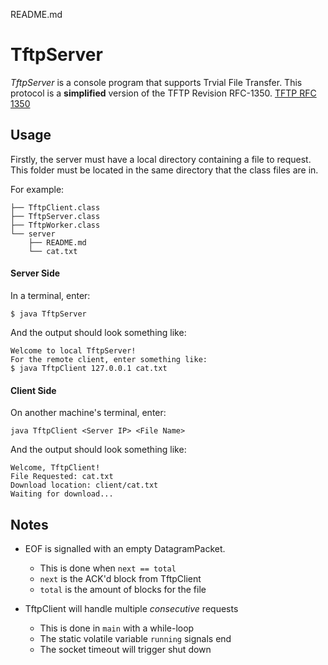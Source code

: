 README.md

# TftpServer

*TftpServer* is a console program that supports Trvial File Transfer.
This protocol is a **simplified** version of the TFTP Revision RFC-1350.
[TFTP RFC 1350](https://www.rfc-editor.org/rfc/rfc1350.txt)

## Usage

Firstly, the server must have a local directory containing a file to request.
This folder must be located in the same directory that the class files are in.

For example:
```	.
├── TftpClient.class
├── TftpServer.class
├── TftpWorker.class
└── server
    ├── README.md
    └── cat.txt
```
#### Server Side
In a terminal, enter:

`$ java TftpServer`

And the output should look something like:

``` 
Welcome to local TftpServer!
For the remote client, enter something like:
$ java TftpClient 127.0.0.1 cat.txt 
```

#### Client Side
On another machine's terminal, enter:

`java TftpClient <Server IP> <File Name>`

And the output should look something like:
```
Welcome, TftpClient!
File Requested: cat.txt
Download location: client/cat.txt
Waiting for download...
```

## Notes

- EOF is signalled with an empty DatagramPacket.
    - This is done when `next == total`
    - `next` is the ACK'd block from TftpClient
    - `total` is the amount of blocks for the file

- TftpClient will handle multiple *consecutive* requests
    - This is done in `main` with a while-loop
    - The static volatile variable `running` signals end
    - The socket timeout will trigger shut down
